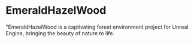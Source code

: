 # EmeraldHazelWood
"EmeraldHazelWood is a captivating forest environment project for Unreal Engine, bringing the beauty of nature to life. 
